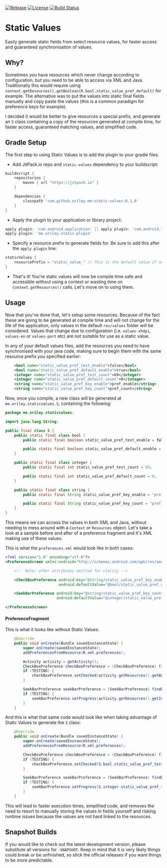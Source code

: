 [![Release](https://jitpack.io/v/com.github.oriley-me/static-values.svg)](https://jitpack.io/#com.github.oriley-me/static-values)
[![License](https://img.shields.io/badge/license-Apache%202.0-blue.svg)](http://www.apache.org/licenses/LICENSE-2.0)
[![Build Status](https://travis-ci.org/oriley-me/static-values.svg?branch=master)](https://travis-ci.org/oriley-me/static-values)

# Static Values

Easily generate static fields from select resource values, for faster access and guaranteed synchronisation of values.

## Why?

Sometimes you have resources which never change according to configuration, but you need to be able to access via XML
and Java. Traditionally this would require using `context.getResources().getBoolean(R.bool.static_value_pref_default)`
for example. The alternative was to put the values into static final fields manually and copy paste the values (this
is a common paradigm for preference keys for example).

I decided it would be better to give resources a special prefix, and generate an `S` class containing a copy of the
resources generated at compile time, for faster access, guaranteed matching values, and simplified code.

## Gradle Setup

The first step to using Static Values is to add the plugin to your gradle files.

 * Add JitPack.io repo and `static-values` dependency to your buildscript:


```gradle
buildscript {
    repositories {
        maven { url "https://jitpack.io" }
    }

    dependencies {
        classpath 'com.github.oriley-me:static-values:0.1.0'
    }
}
```


 * Apply the plugin to your application or library project:


```gradle
apply plugin: 'com.android.application' || apply plugin: 'com.android.library'
apply plugin: 'me.oriley.static-plugin'
```


 * Specify a resource prefix to generate fields for. Be sure to add this after the `apply plugin` line:
 
 
```gradle
staticValues {
    resourcePrefix = "static_value_" // This is the default value if nothing is specified
}
```


 * That's it! You're static values will now be compile time safe and accessible without using a context or wasting
 time on `Context.getResources()` calls. Let's move on to using them.


## Usage


Now that you've done that, let's setup some resources. Because of the fact these are going to be generated at compile
time and will not change for the life of the application, only values in the default `res/values` folder will be
considered. Values that change due to configuration (i.e. `values-xhdpi`, `values-en` or `values-port` etc) are not
suitable for use as a static value.

In any of your default values files, add the resources you need to have synchronised with your java code, making sure
to begin them with the same resource prefix you specified earlier:


```xml
    <bool name="static_value_pref_test_enable">false</bool>
    <bool name="static_value_pref_default_enable">true</bool>
    <integer name="static_value_pref_test_count">69</integer>
    <integer name="static_value_pref_default_count">0</integer>
    <string name="static_value_pref_key_enable">pref_enable</string>
    <string name="static_value_pref_key_count">pref_count</string>
```


Now, once you compile, a new class will be generated at `me.oriley.staticvalues.S`, containing the following:


```java
package me.oriley.staticvalues;

import java.lang.String;

public final class S {
    public static final class bool {
        public static final boolean static_value_pref_test_enable = false;

        public static final boolean static_value_pref_default_enable = true;
    }

    public static final class integer {
        public static final int static_value_pref_test_count = 69;

        public static final int static_value_pref_default_count = 0;
    }

    public static final class string {
        public static final String static_value_pref_key_enable = "pref_enable";

        public static final String static_value_pref_key_count = "pref_count";
    }
}
```


This means we can access the values in both XML and Java, without needing to mess around with a `Context` or `Resources`
object. Let's take a look at a sample before and after of a preference fragment and it's XML making use of these values.

This is what the `preferences.xml` would look like in both cases:


```xml
<?xml version="1.0" encoding="utf-8"?>
<PreferenceScreen xmlns:android="http://schemas.android.com/apk/res/android">

    <!-- Note: other attributes omitted for clarity -->

    <CheckBoxPreference android:key="@string/static_value_pref_key_enable"
                        android:defaultValue="@bool/static_value_pref_default_enable"/>

    <SeekBarPreference android:key="@string/static_value_pref_key_count"
                       android:defaultValue="@integer/static_value_pref_default_count"/>

</PreferenceScreen>
```


#### PreferenceFragment


This is what it looks like without Static Values:


```java
    @Override
    public void onCreate(Bundle savedInstanceState) {
        super.onCreate(savedInstanceState);
        addPreferencesFromResource(R.xml.preferences);

        Activity activity = getActivity();
        CheckBoxPreference checkBoxPreference = (CheckBoxPreference) findPreference(activity.getString(R.string.static_value_pref_key_enable));
        if (TESTING) {
            checkBoxPreference.setChecked(activity.getResources().getBoolean(R.bool.static_value_pref_test_enable));
        }

        SeekBarPreference seekBarPreference = (SeekBarPreference) findPreference(activity.getString(R.string.static_value_pref_key_count));
        if (TESTING) {
            seekBarPreference.setProgress(activity.getResources().getInteger(R.integer.static_value_pref_test_count));
        }
    }
```


And this is what that same code would look like when taking advantage of Static Values to generate the `S` class:


```java
    @Override
    public void onCreate(Bundle savedInstanceState) {
        super.onCreate(savedInstanceState);
        addPreferencesFromResource(R.xml.preferences);

        CheckBoxPreference checkBoxPreference = (CheckBoxPreference) findPreference(S.string.static_value_pref_key_enable);
        if (TESTING) {
            checkBoxPreference.setChecked(S.bool.static_value_pref_test_enable);
        }

        SeekBarPreference seekBarPreference = (SeekBarPreference) findPreference(S.string.static_value_pref_key_count);
        if (TESTING) {
            seekBarPreference.setProgress(S.integer.static_value_pref_test_count);
        }
    }
```


This will lead to faster execution times, simplified code, and removes the need to resort to manually storing the values
in fields yourself and risking runtime issues because the values are not hard linked to the resources.


## Snapshot Builds


If you would like to check out the latest development version, please substitute all versions for `-SNAPSHOT`.
Keep in mind that it is very likely things could break or be unfinished, so stick the official releases if you want
things to be more predictable.